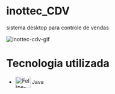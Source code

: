 # inottec_CDV
sistema desktop para controle de vendas 

![inottec-cdv-gif](https://user-images.githubusercontent.com/63815922/186804971-5a8f6741-169d-404a-b072-7af45fe1ed15.gif)


#  Tecnologia utilizada
     
  *  <img align="center" alt="Felipe-Java" height="30" width="40" src="https://cdn.jsdelivr.net/gh/devicons/devicon/icons/java/java-original.svg"> Java



